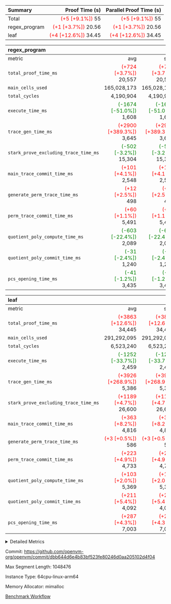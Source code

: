 | Summary | Proof Time (s) | Parallel Proof Time (s) |
|:---|---:|---:|
| Total | <span style='color: red'>(+5 [+9.1%])</span> 55 | <span style='color: red'>(+5 [+9.1%])</span> 55 |
| regex_program | <span style='color: red'>(+1 [+3.7%])</span> 20.56 | <span style='color: red'>(+1 [+3.7%])</span> 20.56 |
| leaf | <span style='color: red'>(+4 [+12.6%])</span> 34.45 | <span style='color: red'>(+4 [+12.6%])</span> 34.45 |


| regex_program |||||
|:---|---:|---:|---:|---:|
|metric|avg|sum|max|min|
| `total_proof_time_ms ` | <span style='color: red'>(+724 [+3.7%])</span> 20,557 | <span style='color: red'>(+724 [+3.7%])</span> 20,557 | <span style='color: red'>(+724 [+3.7%])</span> 20,557 | <span style='color: red'>(+724 [+3.7%])</span> 20,557 |
| `main_cells_used     ` |  165,028,173 |  165,028,173 |  165,028,173 |  165,028,173 |
| `total_cycles        ` |  4,190,904 |  4,190,904 |  4,190,904 |  4,190,904 |
| `execute_time_ms     ` | <span style='color: green'>(-1674 [-51.0%])</span> 1,608 | <span style='color: green'>(-1674 [-51.0%])</span> 1,608 | <span style='color: green'>(-1674 [-51.0%])</span> 1,608 | <span style='color: green'>(-1674 [-51.0%])</span> 1,608 |
| `trace_gen_time_ms   ` | <span style='color: red'>(+2900 [+389.3%])</span> 3,645 | <span style='color: red'>(+2900 [+389.3%])</span> 3,645 | <span style='color: red'>(+2900 [+389.3%])</span> 3,645 | <span style='color: red'>(+2900 [+389.3%])</span> 3,645 |
| `stark_prove_excluding_trace_time_ms` | <span style='color: green'>(-502 [-3.2%])</span> 15,304 | <span style='color: green'>(-502 [-3.2%])</span> 15,304 | <span style='color: green'>(-502 [-3.2%])</span> 15,304 | <span style='color: green'>(-502 [-3.2%])</span> 15,304 |
| `main_trace_commit_time_ms` | <span style='color: red'>(+101 [+4.1%])</span> 2,548 | <span style='color: red'>(+101 [+4.1%])</span> 2,548 | <span style='color: red'>(+101 [+4.1%])</span> 2,548 | <span style='color: red'>(+101 [+4.1%])</span> 2,548 |
| `generate_perm_trace_time_ms` | <span style='color: red'>(+12 [+2.5%])</span> 498 | <span style='color: red'>(+12 [+2.5%])</span> 498 | <span style='color: red'>(+12 [+2.5%])</span> 498 | <span style='color: red'>(+12 [+2.5%])</span> 498 |
| `perm_trace_commit_time_ms` | <span style='color: red'>(+60 [+1.1%])</span> 5,491 | <span style='color: red'>(+60 [+1.1%])</span> 5,491 | <span style='color: red'>(+60 [+1.1%])</span> 5,491 | <span style='color: red'>(+60 [+1.1%])</span> 5,491 |
| `quotient_poly_compute_time_ms` | <span style='color: green'>(-603 [-22.4%])</span> 2,089 | <span style='color: green'>(-603 [-22.4%])</span> 2,089 | <span style='color: green'>(-603 [-22.4%])</span> 2,089 | <span style='color: green'>(-603 [-22.4%])</span> 2,089 |
| `quotient_poly_commit_time_ms` | <span style='color: green'>(-31 [-2.4%])</span> 1,240 | <span style='color: green'>(-31 [-2.4%])</span> 1,240 | <span style='color: green'>(-31 [-2.4%])</span> 1,240 | <span style='color: green'>(-31 [-2.4%])</span> 1,240 |
| `pcs_opening_time_ms ` | <span style='color: green'>(-41 [-1.2%])</span> 3,435 | <span style='color: green'>(-41 [-1.2%])</span> 3,435 | <span style='color: green'>(-41 [-1.2%])</span> 3,435 | <span style='color: green'>(-41 [-1.2%])</span> 3,435 |

| leaf |||||
|:---|---:|---:|---:|---:|
|metric|avg|sum|max|min|
| `total_proof_time_ms ` | <span style='color: red'>(+3863 [+12.6%])</span> 34,445 | <span style='color: red'>(+3863 [+12.6%])</span> 34,445 | <span style='color: red'>(+3863 [+12.6%])</span> 34,445 | <span style='color: red'>(+3863 [+12.6%])</span> 34,445 |
| `main_cells_used     ` |  291,292,095 |  291,292,095 |  291,292,095 |  291,292,095 |
| `total_cycles        ` |  6,523,240 |  6,523,240 |  6,523,240 |  6,523,240 |
| `execute_time_ms     ` | <span style='color: green'>(-1252 [-33.7%])</span> 2,459 | <span style='color: green'>(-1252 [-33.7%])</span> 2,459 | <span style='color: green'>(-1252 [-33.7%])</span> 2,459 | <span style='color: green'>(-1252 [-33.7%])</span> 2,459 |
| `trace_gen_time_ms   ` | <span style='color: red'>(+3926 [+268.9%])</span> 5,386 | <span style='color: red'>(+3926 [+268.9%])</span> 5,386 | <span style='color: red'>(+3926 [+268.9%])</span> 5,386 | <span style='color: red'>(+3926 [+268.9%])</span> 5,386 |
| `stark_prove_excluding_trace_time_ms` | <span style='color: red'>(+1189 [+4.7%])</span> 26,600 | <span style='color: red'>(+1189 [+4.7%])</span> 26,600 | <span style='color: red'>(+1189 [+4.7%])</span> 26,600 | <span style='color: red'>(+1189 [+4.7%])</span> 26,600 |
| `main_trace_commit_time_ms` | <span style='color: red'>(+363 [+8.2%])</span> 4,816 | <span style='color: red'>(+363 [+8.2%])</span> 4,816 | <span style='color: red'>(+363 [+8.2%])</span> 4,816 | <span style='color: red'>(+363 [+8.2%])</span> 4,816 |
| `generate_perm_trace_time_ms` | <span style='color: red'>(+3 [+0.5%])</span> 586 | <span style='color: red'>(+3 [+0.5%])</span> 586 | <span style='color: red'>(+3 [+0.5%])</span> 586 | <span style='color: red'>(+3 [+0.5%])</span> 586 |
| `perm_trace_commit_time_ms` | <span style='color: red'>(+223 [+4.9%])</span> 4,733 | <span style='color: red'>(+223 [+4.9%])</span> 4,733 | <span style='color: red'>(+223 [+4.9%])</span> 4,733 | <span style='color: red'>(+223 [+4.9%])</span> 4,733 |
| `quotient_poly_compute_time_ms` | <span style='color: red'>(+103 [+2.0%])</span> 5,369 | <span style='color: red'>(+103 [+2.0%])</span> 5,369 | <span style='color: red'>(+103 [+2.0%])</span> 5,369 | <span style='color: red'>(+103 [+2.0%])</span> 5,369 |
| `quotient_poly_commit_time_ms` | <span style='color: red'>(+211 [+5.4%])</span> 4,092 | <span style='color: red'>(+211 [+5.4%])</span> 4,092 | <span style='color: red'>(+211 [+5.4%])</span> 4,092 | <span style='color: red'>(+211 [+5.4%])</span> 4,092 |
| `pcs_opening_time_ms ` | <span style='color: red'>(+287 [+4.3%])</span> 7,003 | <span style='color: red'>(+287 [+4.3%])</span> 7,003 | <span style='color: red'>(+287 [+4.3%])</span> 7,003 | <span style='color: red'>(+287 [+4.3%])</span> 7,003 |



<details>
<summary>Detailed Metrics</summary>

| group | num_segments | keygen_time_ms | commit_exe_time_ms |
| --- | --- | --- | --- |
| regex_program | 1 | 728 | 49 | 

| group | air_name | quotient_deg | interactions | constraints |
| --- | --- | --- | --- | --- |
| leaf | AccessAdapterAir<2> | 4 | 5 | 12 | 
| leaf | AccessAdapterAir<4> | 4 | 5 | 12 | 
| leaf | AccessAdapterAir<8> | 4 | 5 | 12 | 
| leaf | FriReducedOpeningAir | 4 | 35 | 59 | 
| leaf | NativePoseidon2Air<BabyBearParameters>, 1> | 4 | 31 | 302 | 
| leaf | PhantomAir | 4 | 3 | 4 | 
| leaf | ProgramAir | 1 | 1 | 4 | 
| leaf | VariableRangeCheckerAir | 1 | 1 | 4 | 
| leaf | VmAirWrapper<BranchNativeAdapterAir, BranchEqualCoreAir<1> | 2 | 11 | 23 | 
| leaf | VmAirWrapper<JalNativeAdapterAir, JalCoreAir> | 4 | 7 | 6 | 
| leaf | VmAirWrapper<NativeAdapterAir<2, 0>, PublicValuesCoreAir> | 4 | 11 | 23 | 
| leaf | VmAirWrapper<NativeAdapterAir<2, 1>, FieldArithmeticCoreAir> | 4 | 15 | 23 | 
| leaf | VmAirWrapper<NativeLoadStoreAdapterAir<1>, NativeLoadStoreCoreAir<1> | 4 | 19 | 31 | 
| leaf | VmAirWrapper<NativeVectorizedAdapterAir<4>, FieldExtensionCoreAir> | 4 | 15 | 23 | 
| leaf | VmConnectorAir | 4 | 3 | 8 | 
| leaf | VolatileBoundaryAir | 4 | 4 | 16 | 
| regex_program | AccessAdapterAir<16> | 2 | 5 | 14 | 
| regex_program | AccessAdapterAir<2> | 2 | 5 | 14 | 
| regex_program | AccessAdapterAir<32> | 2 | 5 | 14 | 
| regex_program | AccessAdapterAir<4> | 2 | 5 | 14 | 
| regex_program | AccessAdapterAir<64> | 2 | 5 | 14 | 
| regex_program | AccessAdapterAir<8> | 2 | 5 | 14 | 
| regex_program | BitwiseOperationLookupAir<8> | 2 | 2 | 4 | 
| regex_program | KeccakVmAir | 2 | 321 | 4,571 | 
| regex_program | MemoryMerkleAir<8> | 2 | 4 | 40 | 
| regex_program | PersistentBoundaryAir<8> | 2 | 3 | 6 | 
| regex_program | PhantomAir | 2 | 3 | 5 | 
| regex_program | Poseidon2PeripheryAir<BabyBearParameters>, 1> | 2 | 1 | 286 | 
| regex_program | ProgramAir | 1 | 1 | 4 | 
| regex_program | RangeTupleCheckerAir<2> | 1 | 1 | 4 | 
| regex_program | VariableRangeCheckerAir | 1 | 1 | 4 | 
| regex_program | VmAirWrapper<Rv32BaseAluAdapterAir, BaseAluCoreAir<4, 8> | 2 | 19 | 43 | 
| regex_program | VmAirWrapper<Rv32BaseAluAdapterAir, LessThanCoreAir<4, 8> | 2 | 17 | 39 | 
| regex_program | VmAirWrapper<Rv32BaseAluAdapterAir, ShiftCoreAir<4, 8> | 2 | 23 | 90 | 
| regex_program | VmAirWrapper<Rv32BranchAdapterAir, BranchEqualCoreAir<4> | 2 | 11 | 25 | 
| regex_program | VmAirWrapper<Rv32BranchAdapterAir, BranchLessThanCoreAir<4, 8> | 2 | 13 | 41 | 
| regex_program | VmAirWrapper<Rv32CondRdWriteAdapterAir, Rv32JalLuiCoreAir> | 2 | 10 | 22 | 
| regex_program | VmAirWrapper<Rv32HintStoreAdapterAir, Rv32HintStoreCoreAir> | 2 | 15 | 17 | 
| regex_program | VmAirWrapper<Rv32JalrAdapterAir, Rv32JalrCoreAir> | 2 | 16 | 20 | 
| regex_program | VmAirWrapper<Rv32LoadStoreAdapterAir, LoadSignExtendCoreAir<4, 8> | 2 | 18 | 33 | 
| regex_program | VmAirWrapper<Rv32LoadStoreAdapterAir, LoadStoreCoreAir<4> | 2 | 17 | 38 | 
| regex_program | VmAirWrapper<Rv32MultAdapterAir, DivRemCoreAir<4, 8> | 2 | 25 | 88 | 
| regex_program | VmAirWrapper<Rv32MultAdapterAir, MulHCoreAir<4, 8> | 2 | 24 | 38 | 
| regex_program | VmAirWrapper<Rv32MultAdapterAir, MultiplicationCoreAir<4, 8> | 2 | 19 | 26 | 
| regex_program | VmAirWrapper<Rv32RdWriteAdapterAir, Rv32AuipcCoreAir> | 2 | 11 | 15 | 
| regex_program | VmConnectorAir | 2 | 3 | 9 | 

| group | air_name | idx | rows | prep_cols | perm_cols | main_cols | cells |
| --- | --- | --- | --- | --- | --- | --- | --- |
| leaf | AccessAdapterAir<2> | 0 | 2,097,152 |  | 16 | 11 | 56,623,104 | 
| leaf | AccessAdapterAir<4> | 0 | 1,048,576 |  | 16 | 13 | 30,408,704 | 
| leaf | AccessAdapterAir<8> | 0 | 131,072 |  | 16 | 17 | 4,325,376 | 
| leaf | FriReducedOpeningAir | 0 | 1,048,576 |  | 76 | 64 | 146,800,640 | 
| leaf | NativePoseidon2Air<BabyBearParameters>, 1> | 0 | 65,536 |  | 36 | 348 | 25,165,824 | 
| leaf | PhantomAir | 0 | 32,768 |  | 8 | 6 | 458,752 | 
| leaf | ProgramAir | 0 | 524,288 |  | 8 | 10 | 9,437,184 | 
| leaf | VariableRangeCheckerAir | 0 | 262,144 | 2 | 8 | 1 | 2,359,296 | 
| leaf | VmAirWrapper<BranchNativeAdapterAir, BranchEqualCoreAir<1> | 0 | 2,097,152 |  | 28 | 23 | 106,954,752 | 
| leaf | VmAirWrapper<JalNativeAdapterAir, JalCoreAir> | 0 | 131,072 |  | 12 | 10 | 2,883,584 | 
| leaf | VmAirWrapper<NativeAdapterAir<2, 0>, PublicValuesCoreAir> | 0 | 64 |  | 16 | 23 | 2,496 | 
| leaf | VmAirWrapper<NativeAdapterAir<2, 1>, FieldArithmeticCoreAir> | 0 | 4,194,304 |  | 20 | 30 | 209,715,200 | 
| leaf | VmAirWrapper<NativeLoadStoreAdapterAir<1>, NativeLoadStoreCoreAir<1> | 0 | 2,097,152 |  | 24 | 41 | 136,314,880 | 
| leaf | VmAirWrapper<NativeVectorizedAdapterAir<4>, FieldExtensionCoreAir> | 0 | 131,072 |  | 20 | 40 | 7,864,320 | 
| leaf | VmConnectorAir | 0 | 2 | 1 | 8 | 4 | 24 | 
| leaf | VolatileBoundaryAir | 0 | 1,048,576 |  | 8 | 11 | 19,922,944 | 

| group | air_name | segment | rows | prep_cols | perm_cols | main_cols | cells |
| --- | --- | --- | --- | --- | --- | --- | --- |
| regex_program | AccessAdapterAir<2> | 0 | 64 |  | 24 | 11 | 2,240 | 
| regex_program | AccessAdapterAir<4> | 0 | 32 |  | 24 | 13 | 1,184 | 
| regex_program | AccessAdapterAir<8> | 0 | 131,072 |  | 24 | 17 | 5,373,952 | 
| regex_program | BitwiseOperationLookupAir<8> | 0 | 65,536 | 3 | 8 | 2 | 655,360 | 
| regex_program | KeccakVmAir | 0 | 32 |  | 1,288 | 3,164 | 142,464 | 
| regex_program | MemoryMerkleAir<8> | 0 | 131,072 |  | 20 | 32 | 6,815,744 | 
| regex_program | PersistentBoundaryAir<8> | 0 | 131,072 |  | 12 | 20 | 4,194,304 | 
| regex_program | PhantomAir | 0 | 512 |  | 12 | 6 | 9,216 | 
| regex_program | Poseidon2PeripheryAir<BabyBearParameters>, 1> | 0 | 16,384 |  | 8 | 300 | 5,046,272 | 
| regex_program | ProgramAir | 0 | 131,072 |  | 8 | 10 | 2,359,296 | 
| regex_program | RangeTupleCheckerAir<2> | 0 | 524,288 | 2 | 8 | 1 | 4,718,592 | 
| regex_program | VariableRangeCheckerAir | 0 | 262,144 | 2 | 8 | 1 | 2,359,296 | 
| regex_program | VmAirWrapper<Rv32BaseAluAdapterAir, BaseAluCoreAir<4, 8> | 0 | 2,097,152 |  | 80 | 36 | 243,269,632 | 
| regex_program | VmAirWrapper<Rv32BaseAluAdapterAir, LessThanCoreAir<4, 8> | 0 | 65,536 |  | 40 | 37 | 5,046,272 | 
| regex_program | VmAirWrapper<Rv32BaseAluAdapterAir, ShiftCoreAir<4, 8> | 0 | 262,144 |  | 52 | 53 | 27,525,120 | 
| regex_program | VmAirWrapper<Rv32BranchAdapterAir, BranchEqualCoreAir<4> | 0 | 524,288 |  | 48 | 26 | 38,797,312 | 
| regex_program | VmAirWrapper<Rv32BranchAdapterAir, BranchLessThanCoreAir<4, 8> | 0 | 262,144 |  | 56 | 32 | 23,068,672 | 
| regex_program | VmAirWrapper<Rv32CondRdWriteAdapterAir, Rv32JalLuiCoreAir> | 0 | 131,072 |  | 44 | 18 | 8,126,464 | 
| regex_program | VmAirWrapper<Rv32HintStoreAdapterAir, Rv32HintStoreCoreAir> | 0 | 16,384 |  | 36 | 26 | 1,015,808 | 
| regex_program | VmAirWrapper<Rv32JalrAdapterAir, Rv32JalrCoreAir> | 0 | 131,072 |  | 36 | 28 | 8,388,608 | 
| regex_program | VmAirWrapper<Rv32LoadStoreAdapterAir, LoadSignExtendCoreAir<4, 8> | 0 | 1,024 |  | 76 | 35 | 113,664 | 
| regex_program | VmAirWrapper<Rv32LoadStoreAdapterAir, LoadStoreCoreAir<4> | 0 | 2,097,152 |  | 72 | 40 | 234,881,024 | 
| regex_program | VmAirWrapper<Rv32MultAdapterAir, DivRemCoreAir<4, 8> | 0 | 128 |  | 104 | 57 | 20,608 | 
| regex_program | VmAirWrapper<Rv32MultAdapterAir, MulHCoreAir<4, 8> | 0 | 256 |  | 100 | 39 | 35,584 | 
| regex_program | VmAirWrapper<Rv32MultAdapterAir, MultiplicationCoreAir<4, 8> | 0 | 65,536 |  | 80 | 31 | 7,274,496 | 
| regex_program | VmAirWrapper<Rv32RdWriteAdapterAir, Rv32AuipcCoreAir> | 0 | 65,536 |  | 28 | 21 | 3,211,264 | 
| regex_program | VmConnectorAir | 0 | 2 | 1 | 12 | 4 | 32 | 

| group | idx | trace_gen_time_ms | total_proof_time_ms | total_cycles | total_cells | stark_prove_excluding_trace_time_ms | quotient_poly_compute_time_ms | quotient_poly_commit_time_ms | perm_trace_commit_time_ms | pcs_opening_time_ms | main_trace_commit_time_ms | main_cells_used | generate_perm_trace_time_ms | execute_time_ms |
| --- | --- | --- | --- | --- | --- | --- | --- | --- | --- | --- | --- | --- | --- | --- |
| leaf | 0 | 5,386 | 34,445 | 6,523,240 | 759,237,080 | 26,600 | 5,369 | 4,092 | 4,733 | 7,003 | 4,816 | 291,292,095 | 586 | 2,459 | 

| group | segment | trace_gen_time_ms | total_proof_time_ms | total_cycles | total_cells | stark_prove_excluding_trace_time_ms | quotient_poly_compute_time_ms | quotient_poly_commit_time_ms | perm_trace_commit_time_ms | pcs_opening_time_ms | main_trace_commit_time_ms | main_cells_used | generate_perm_trace_time_ms | execute_time_ms |
| --- | --- | --- | --- | --- | --- | --- | --- | --- | --- | --- | --- | --- | --- | --- |
| regex_program | 0 | 3,645 | 20,557 | 4,190,904 | 632,452,480 | 15,304 | 2,089 | 1,240 | 5,491 | 3,435 | 2,548 | 165,028,173 | 498 | 1,608 | 

</details>


Commit: https://github.com/openvm-org/openvm/commit/dbb644d6e4b83bf523fe80246d0aa205102d4f04

Max Segment Length: 1048476

Instance Type: 64cpu-linux-arm64

Memory Allocator: mimalloc

[Benchmark Workflow](https://github.com/openvm-org/openvm/actions/runs/12639174982)
